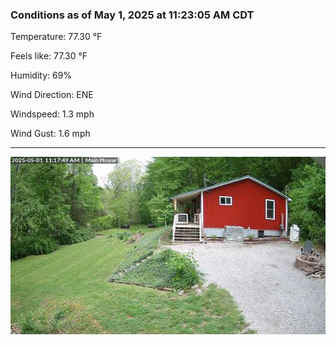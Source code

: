 ### Conditions as of May 1, 2025 at 11:23:05 AM CDT 

Temperature: 77.30 &deg;F

Feels like: 77.30 &deg;F

Humidity: 69%

Wind Direction: ENE

Windspeed: 1.3 mph

Wind Gust: 1.6 mph

---

<img src="./images/latest.jpeg"/>

